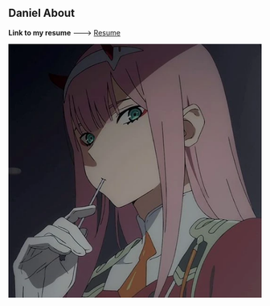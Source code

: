 ## Daniel About




**Link to my resume** --->
[Resume](resume.md)



![cat girl](Zerotwomain.webp)
